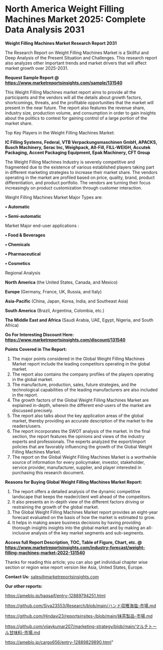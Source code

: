 # North America Weight Filling Machines Market 2025: Complete Data Analysis 2031

<strong>Weight Filling Machines Market Research Report 2031</strong>

The Research Report on Weight Filling Machines Market is a Skillful and Deep Analysis of the Present Situation and Challenges. This research report also analyzes other important trends and market drivers that will affect market growth over 2025-2031.

<strong>Request Sample Report @ <a href=https://www.marketreportsinsights.com/sample/131540>https://www.marketreportsinsights.com/sample/131540</a></strong>

This Weight Filling Machines market report aims to provide all the participants and the vendors will all the details about growth factors, shortcomings, threats, and the profitable opportunities that the market will present in the near future. The report also features the revenue share, industry size, production volume, and consumption in order to gain insights about the politics to contest for gaining control of a large portion of the market share.

Top Key Players in the Weight Filling Machines Market:

<strong>IC Filling Systems, Federal, VTB Verpackungsmaschinen GmbH, APACKS, Busch Machinery, Serac Inc, Weighpack, All-Fill, FILL-WEIGH, Accutek Packaging, Accent Packaging Equipment, Epak Machinery, CFT Group</strong>

The Weight Filling Machines Industry is severely competitive and fragmented due to the existence of various established players taking part in different marketing strategies to increase their market share. The vendors operating in the market are profiled based on price, quality, brand, product differentiation, and product portfolio. The vendors are turning their focus increasingly on product customization through customer interaction.

Weight Filling Machines Market Major Types are:

<strong>• Automatic

• Semi-automatic</strong>

Market Major end-user applications :

<strong>• Food & Beverages

• Chemicals

• Pharmaceutical

• Cosmetics</strong>

Regional Analysis

</u><strong><b>North America</b></strong> (the United States, Canada, and Mexico)

<strong><b>Europe </b></strong>(Germany, France, UK, Russia, and Italy)

<strong><b>Asia-Pacific</b></strong> (China, Japan, Korea, India, and Southeast Asia)

<strong><b>South America</b></strong> (Brazil, Argentina, Colombia, etc.)

<strong><b>The Middle East and Africa</b></strong> (Saudi Arabia, UAE, Egypt, Nigeria, and South Africa)

<strong>Go For Interesting Discount Here: <a href=https://www.marketreportsinsights.com/discount/131540>https://www.marketreportsinsights.com/discount/131540</a></strong>

<strong>Points Covered in The Report:</strong>
<ol>
  <li>The major points considered in the Global Weight Filling Machines Market report include the leading competitors operating in the global market.</li>
  <li>The report also contains the company profiles of the players operating in the global market.</li>
  <li>The manufacture, production, sales, future strategies, and the technological capabilities of the leading manufacturers are also included in the report.</li>
  <li>The growth factors of the Global Weight Filling Machines Market are explained in-depth, wherein the different end-users of the market are discussed precisely.</li>
  <li>The report also talks about the key application areas of the global market, thereby providing an accurate description of the market to the readers/users.</li>
  <li>The report incorporates the SWOT analysis of the market. In the final section, the report features the opinions and views of the industry experts and professionals. The experts analyzed the export/import policies that are favorably influencing the growth of the Global Weight Filling Machines Market.</li>
  <li>The report on the Global Weight Filling Machines Market is a worthwhile source of information for every policymaker, investor, stakeholder, service provider, manufacturer, supplier, and player interested in purchasing this research document.</li>
</ol>
<strong>Reasons for Buying Global Weight Filling Machines Market Report:</strong>

<ol>
  <li>The report offers a detailed analysis of the dynamic competitive landscape that keeps the reader/client well ahead of the competitors.</li>
  <li>It also presents an in-depth view of the different factors driving or restraining the growth of the global market.</li>
  <li>The Global Weight Filling Machines Market report provides an eight-year forecast evaluated on the basis of how the market is estimated to grow.</li>
  <li>It helps in making aware business decisions by having providing thorough insights insights into the global market and by making an all-inclusive analysis of the key market segments and sub-segments.</li>
</ol>
<strong>Access full Report Description, TOC, Table of Figure, Chart, etc. @ <a href=https://www.marketreportsinsights.com/industry-forecast/weight-filling-machines-market-2022-131540>https://www.marketreportsinsights.com/industry-forecast/weight-filling-machines-market-2022-131540</a></strong>


Thanks for reading this article; you can also get individual chapter wise section or region wise report version like Asia, United States, Europe.

<strong>Contact Us:</strong>
sales@marketreportsinsights.com

<strong>Our other reports:</strong>

<a href=https://ameblo.jp/haqsaif/entry-12889794251.html>https://ameblo.jp/haqsaif/entry-12889794251.html</a>

<a href=https://github.com/Siya23553/Research/blob/main/ハンド収穫海塩-市場.md>https://github.com/Siya23553/Research/blob/main/ハンド収穫海塩-市場.md</a>

<a href=https://github.com/Hindavi23/reportsinsites-/blob/main/抹茶製品-市場.md>https://github.com/Hindavi23/reportsinsites-/blob/main/抹茶製品-市場.md</a>

<a href=https://github.com/vijaykumar207/marketing-strategy/blob/main/マルチトール甘味料-市場.md>https://github.com/vijaykumar207/marketing-strategy/blob/main/マルチトール甘味料-市場.md</a>

<a href=https://ameblo.jp/cargo656/entry-12889829890.html>https://ameblo.jp/cargo656/entry-12889829890.html</a>"
